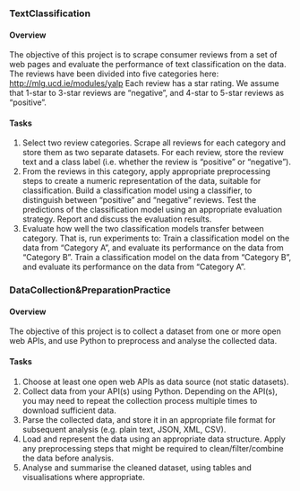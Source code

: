 ###  TextClassification
#### Overview 
The objective of this project is to scrape consumer reviews from a set of web pages and evaluate the performance of text classification on the data. The reviews have been divided into five categories here:
http://mlg.ucd.ie/modules/yalp
Each review has a star rating. We assume that 1-star to 3-star reviews are “negative”, and 4-star to 5-star reviews as “positive”.
#### Tasks
1) Select two review categories. Scrape all reviews for each category and store them as two separate datasets. For each review, store the review text and a class label (i.e. whether the review is “positive” or “negative”). 
2) From the reviews in this category, apply appropriate preprocessing steps to create a numeric representation of the data, suitable for classification.
Build a classification model using a classifier, to distinguish between “positive” and “negative” reviews.
Test the predictions of the classification model using an appropriate evaluation strategy. Report and discuss the evaluation results.
3) Evaluate how well the two classification models transfer between category. That is, run experiments to:
Train a classification model on the data from “Category A”, and evaluate its performance on the data from “Category B”.
Train a classification model on the data from “Category B”, and evaluate its performance on the data from “Category A”.


###  DataCollection&PreparationPractice
#### Overview 
The objective of this project is to collect a dataset from one or more open web APIs, and use Python to preprocess and analyse the collected data.
#### Tasks
1) Choose at least one open web APIs as data source (not static datasets).
2) Collect data from your API(s) using Python. Depending on the API(s), you may need to repeat the collection process multiple times to download sufficient data.
3) Parse the collected data, and store it in an appropriate file format for subsequent analysis (e.g. plain text, JSON, XML, CSV).
4) Load and represent the data using an appropriate data structure. Apply any preprocessing steps that might be required to clean/filter/combine the data before analysis.
5) Analyse and summarise the cleaned dataset, using tables and visualisations where appropriate.

